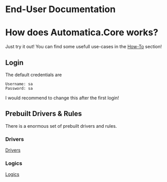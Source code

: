 # End-User Documentation
# How does Automatica.Core works?
Just try it out! You can find some usefull use-cases in the [How-To](~/how-to/intro.md) section!

## Login
The default credentials are

~~~
Username: sa
Password: sa
~~~

I would recommend to change this after the first login!

## Prebuilt Drivers & Rules
There is a enormous set of prebuilt drivers and rules.

### Drivers
[Drivers](drivers/index.md)

### Logics
[Logics](logic/index.md)